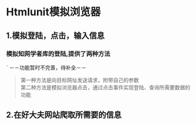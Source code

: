 # Htmlunit模拟浏览器
## 1.模拟登陆，点击，输入信息
### 模拟知网学者库的登陆,提供了两种方法	
` －－功能暂时不完善，待补全－－
>第一种方法是向目标网址发送请求，附带自己的参数  <br>
>第二种方法是模拟浏览器点击，通过点击事件实现登陆、查询所需要数据的功能
## 2.在好大夫网站爬取所需要的信息
